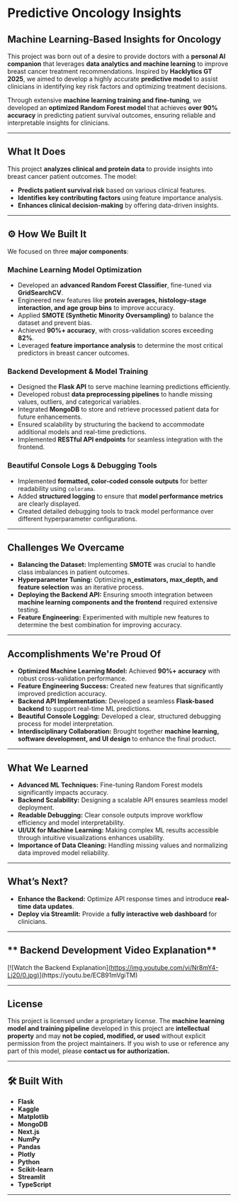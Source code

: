# **Predictive Oncology Insights**

## **Machine Learning-Based Insights for Oncology**

This project was born out of a desire to provide doctors with a **personal AI companion** that leverages **data analytics and machine learning** to improve breast cancer treatment recommendations. Inspired by **Hacklytics GT 2025**, we aimed to develop a highly accurate **predictive model** to assist clinicians in identifying key risk factors and optimizing treatment decisions. 

Through extensive **machine learning training and fine-tuning**, we developed an **optimized Random Forest model** that achieves **over 90% accuracy** in predicting patient survival outcomes, ensuring reliable and interpretable insights for clinicians.

---

## **What It Does**

This project **analyzes clinical and protein data** to provide insights into breast cancer patient outcomes. The model:

- **Predicts patient survival risk** based on various clinical features.
- **Identifies key contributing factors** using feature importance analysis.
- **Enhances clinical decision-making** by offering data-driven insights.

---

## **⚙️ How We Built It**

We focused on three **major components**:

### **Machine Learning Model Optimization**

- Developed an **advanced Random Forest Classifier**, fine-tuned via **GridSearchCV**.
- Engineered new features like **protein averages, histology-stage interaction, and age group bins** to improve accuracy.
- Applied **SMOTE (Synthetic Minority Oversampling)** to balance the dataset and prevent bias.
- Achieved **90%+ accuracy**, with cross-validation scores exceeding **82%**.
- Leveraged **feature importance analysis** to determine the most critical predictors in breast cancer outcomes.

### **Backend Development & Model Training**

- Designed the **Flask API** to serve machine learning predictions efficiently.
- Developed robust **data preprocessing pipelines** to handle missing values, outliers, and categorical variables.
- Integrated **MongoDB** to store and retrieve processed patient data for future enhancements.
- Ensured scalability by structuring the backend to accommodate additional models and real-time predictions.
- Implemented **RESTful API endpoints** for seamless integration with the frontend.

### **Beautiful Console Logs & Debugging Tools**

- Implemented **formatted, color-coded console outputs** for better readability using `colorama`.
- Added **structured logging** to ensure that **model performance metrics** are clearly displayed.
- Created detailed debugging tools to track model performance over different hyperparameter configurations.

---

## **Challenges We Overcame**

- **Balancing the Dataset:** Implementing **SMOTE** was crucial to handle class imbalances in patient outcomes.
- **Hyperparameter Tuning:** Optimizing **n_estimators, max_depth, and feature selection** was an iterative process.
- **Deploying the Backend API:** Ensuring smooth integration between **machine learning components and the frontend** required extensive testing.
- **Feature Engineering:** Experimented with multiple new features to determine the best combination for improving accuracy.

---

## **Accomplishments We're Proud Of**

- **Optimized Machine Learning Model:** Achieved **90%+ accuracy** with robust cross-validation performance.
- **Feature Engineering Success:** Created new features that significantly improved prediction accuracy.
- **Backend API Implementation:** Developed a seamless **Flask-based backend** to support real-time ML predictions.
- **Beautiful Console Logging:** Developed a clear, structured debugging process for model interpretation.
- **Interdisciplinary Collaboration:** Brought together **machine learning, software development, and UI design** to enhance the final product.

---

## **What We Learned**

- **Advanced ML Techniques:** Fine-tuning Random Forest models significantly impacts accuracy.
- **Backend Scalability:** Designing a scalable API ensures seamless model deployment.
- **Readable Debugging:** Clear console outputs improve workflow efficiency and model interpretability.
- **UI/UX for Machine Learning:** Making complex ML results accessible through intuitive visualizations enhances usability.
- **Importance of Data Cleaning:** Handling missing values and normalizing data improved model reliability.

---

## **What’s Next?**

- **Enhance the Backend:** Optimize API response times and introduce **real-time data updates**.
- **Deploy via Streamlit:** Provide a **fully interactive web dashboard** for clinicians.

---

## ** Backend Development Video Explanation**

[![Watch the Backend Explanation][(https://img.youtube.com/vi/Nr8mY4-Lj20/0.jpg)]([https://youtu.be/Nr8mY4-Lj20](https://youtu.be/ECB91mVgiTM))](https://youtu.be/ECB91mVgiTM)

---

## **License**

This project is licensed under a proprietary license. The **machine learning model and training pipeline** developed in this project are **intellectual property** and may **not be copied, modified, or used** without explicit permission from the project maintainers. If you wish to use or reference any part of this model, please **contact us for authorization.**

---

## **🛠 Built With**

- **Flask**
- **Kaggle**
- **Matplotlib**
- **MongoDB**
- **Next.js**
- **NumPy**
- **Pandas**
- **Plotly**
- **Python**
- **Scikit-learn**
- **Streamlit**
- **TypeScript**

  
---
